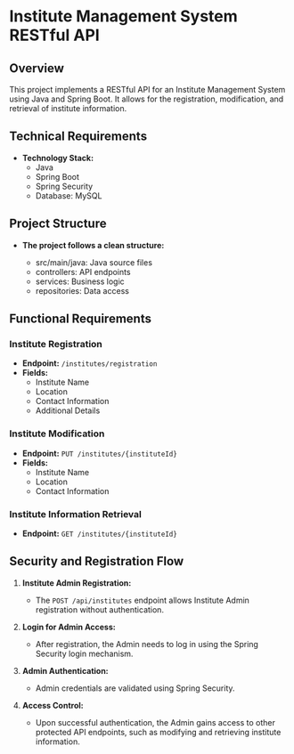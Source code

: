 # Institute Management System RESTful API

## Overview

This project implements a RESTful API for an Institute Management System using Java and Spring Boot. It allows for the registration, modification, and retrieval of institute information. 


## Technical Requirements
- **Technology Stack:**
  - Java
  - Spring Boot
  - Spring Security
  - Database: MySQL


## Project Structure
- **The project follows a clean structure:**

  - src/main/java: Java source files
  - controllers: API endpoints
  - services: Business logic
  - repositories: Data access

## Functional Requirements

### Institute Registration

- **Endpoint:** `/institutes/registration`
- **Fields:**
  - Institute Name
  - Location
  - Contact Information
  - Additional Details

### Institute Modification

- **Endpoint:** `PUT /institutes/{instituteId}`
- **Fields:**
  - Institute Name
  - Location
  - Contact Information

### Institute Information Retrieval

- **Endpoint:** `GET /institutes/{instituteId}`

## Security and Registration Flow

1. **Institute Admin Registration:**
   - The `POST /api/institutes` endpoint allows Institute Admin registration without authentication.

2. **Login for Admin Access:**
   - After registration, the Admin needs to log in using the Spring Security login mechanism.

3. **Admin Authentication:**
   - Admin credentials are validated using Spring Security.

4. **Access Control:**
   - Upon successful authentication, the Admin gains access to other protected API endpoints, such as modifying and retrieving institute information.

